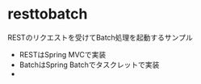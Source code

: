 # resttobatch

RESTのリクエストを受けてBatch処理を起動するサンプル

- RESTはSpring MVCで実装
- BatchはSpring Batchでタスクレットで実装
- 
